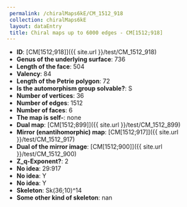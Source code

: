 ```yaml
--- 
 permalink: /chiralMaps6kE/CM_1512_918 
 collection: chiralMaps6kE
 layout: dataEntry
 title: Chiral maps up to 6000 edges - CM[1512;918]
---
```


- **ID**: [CM[1512;918]]({{ site.url }}/test/CM_1512_918)
- **Genus of the underlying surface**: 736
- **Length of the face**: 504
- **Valency**: 84
- **Length of the Petrie polygon**: 72
- **Is the automorphism group solvable?**: S
- **Number of vertices**: 36
- **Number of edges**: 1512
- **Number of faces**: 6
- **The map is self-**: none
- **Dual map**: [CM[1512;899]]({{ site.url }}/test/CM_1512_899)
- **Mirror (enantihomorphic) map**: [CM[1512;917]]({{ site.url }}/test/CM_1512_917)
- **Dual of the mirror image**: [CM[1512;900]]({{ site.url }}/test/CM_1512_900)
- **Z_q-Exponent?**: 2
- **No idea**:  29:917
- **No idea**: Y
- **No idea**: Y
- **Skeleton**: Sk(36;10)^14
- **Some other kind of skeleton**: nan

